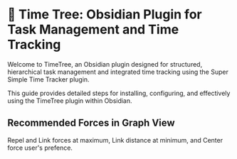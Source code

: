 # 🌳 Time Tree: Obsidian Plugin for Task Management and Time Tracking

Welcome to TimeTree, an Obsidian plugin designed for structured, hierarchical task management and integrated time tracking using the Super Simple Time Tracker plugin.

This guide provides detailed steps for installing, configuring, and effectively using the TimeTree plugin within Obsidian.

## Recommended Forces in Graph View
Repel and Link forces at maximum, Link distance at minimum, and Center force user's prefence.